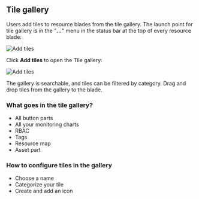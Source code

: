 
<tags
    ms.service="portalfx"
    ms.workload="portalfx"
    ms.tgt_pltfrm="portalfx"
    ms.devlang="portalfx"
    ms.topic="get-started-article"
    ms.date="07/17/2015" 
    ms.author="mattshel"/>   

<a name="tile-gallery"></a>
## Tile gallery ##

Users add tiles to resource blades from the tile gallery. The launch point for tile gallery is in the "**...**" menu in the status bar at the top of every resource blade:

![Add tiles][tile_gallery1]

Click **Add tiles** to open the Tile gallery:

![Add tiles][tile_gallery2]

The gallery is searchable, and tiles can be filtered by category. Drag and drop tiles from the gallery to the blade.

<a name="tile-gallery-what-goes-in-the-tile-gallery"></a>
### What goes in the tile gallery? ###

- All button parts
- All your monitoring charts
- RBAC
- Tags
- Resource map
- Asset part

<a name="tile-gallery-how-to-configure-tiles-in-the-gallery"></a>
### How to configure tiles in the gallery ###



- Choose a name 
- Categorize your tile
- Create and add an icon


[tile_gallery1]: ../media/portalfx-ux-tiles/tile_gallery1.jpg
[tile_gallery2]: ../media/portalfx-ux-tiles/tile_gallery2.jpg